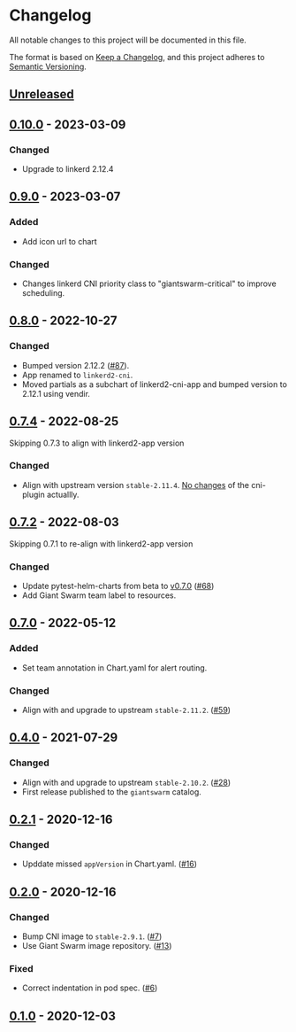 # Changelog

All notable changes to this project will be documented in this file.

The format is based on [Keep a Changelog](https://keepachangelog.com/en/1.0.0/),
and this project adheres to [Semantic Versioning](https://semver.org/spec/v2.0.0.html).

## [Unreleased]

## [0.10.0] - 2023-03-09

### Changed

- Upgrade to linkerd 2.12.4

## [0.9.0] - 2023-03-07

### Added

- Add icon url to chart

### Changed

- Changes linkerd CNI priority class to "giantswarm-critical" to improve scheduling.

## [0.8.0] - 2022-10-27

### Changed

- Bumped version 2.12.2 ([#87](https://github.com/giantswarm/linkerd2-cni-app/pull/87)).
- App renamed to `linkerd2-cni`.
- Moved partials as a subchart of linkerd2-cni-app and bumped version to 2.12.1 using vendir.

## [0.7.4] - 2022-08-25

Skipping 0.7.3 to align with linkerd2-app version

### Changed

- Align with upstream version `stable-2.11.4`. [No changes](https://github.com/linkerd/linkerd2/blob/stable-2.11.4/CHANGES.md#stable-2114) of the cni-plugin actuallly.

## [0.7.2] - 2022-08-03

Skipping 0.7.1 to re-align with linkerd2-app version

### Changed

- Update pytest-helm-charts from beta to [v0.7.0](https://github.com/giantswarm/pytest-helm-charts/blob/main/CHANGELOG.md) ([#68](https://github.com/giantswarm/linkerd2-cni-app/pull/68))
- Add Giant Swarm team label to resources.

## [0.7.0] - 2022-05-12

### Added

- Set team annotation in Chart.yaml for alert routing.

### Changed

- Align with and upgrade to upstream `stable-2.11.2`. ([#59](https://github.com/giantswarm/linkerd2-cni-app/pull/59))

## [0.4.0] - 2021-07-29

### Changed

- Align with and upgrade to upstream `stable-2.10.2`. ([#28](https://github.com/giantswarm/linkerd2-cni-app/pull/28))
- First release published to the `giantswarm` catalog.

## [0.2.1] - 2020-12-16

### Changed

- Upddate missed `appVersion` in Chart.yaml. ([#16](https://github.com/giantswarm/linkerd2-cni-app/pull/16))

## [0.2.0] - 2020-12-16

### Changed

- Bump CNI image to `stable-2.9.1`. ([#7](https://github.com/giantswarm/linkerd2-cni-app/pull/7))
- Use Giant Swarm image repository. ([#13](https://github.com/giantswarm/linkerd2-cni-app/pull/13))

### Fixed

- Correct indentation in pod spec. ([#6](https://github.com/giantswarm/linkerd2-cni-app/pull/6))

## [0.1.0] - 2020-12-03

[Unreleased]: https://github.com/giantswarm/linkerd2-cni-app/compare/v0.10.0...HEAD
[0.10.0]: https://github.com/giantswarm/linkerd2-cni-app/compare/v0.9.0...v0.10.0
[0.9.0]: https://github.com/giantswarm/linkerd2-cni-app/compare/v0.8.0...v0.9.0
[0.8.0]: https://github.com/giantswarm/linkerd2-cni-app/compare/v0.7.4...v0.8.0
[0.7.4]: https://github.com/giantswarm/linkerd2-cni-app/compare/v0.7.2...v0.7.4
[0.7.2]: https://github.com/giantswarm/linkerd2-cni-app/compare/v0.7.0...v0.7.2
[0.7.0]: https://github.com/giantswarm/linkerd2-cni-app/compare/v0.4.0...v0.7.0
[0.4.0]: https://github.com/giantswarm/linkerd2-cni-app/compare/v0.2.1...v0.4.0
[0.2.1]: https://github.com/giantswarm/linkerd2-cni-app/compare/v0.2.0...v0.2.1
[0.2.0]: https://github.com/giantswarm/linkerd2-cni-app/compare/v0.1.0...v0.2.0
[0.1.0]: https://github.com/giantswarm/linkerd2-cni-app/releases/tag/v0.1.0
